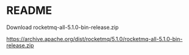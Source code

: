# README

Download rocketmq-all-5.1.0-bin-release.zip

https://archive.apache.org/dist/rocketmq/5.1.0/rocketmq-all-5.1.0-bin-release.zip